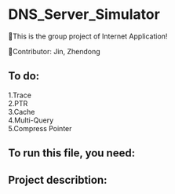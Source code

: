 # DNS_Server_Simulator
🎯This is the group project of Internet Application!  

🎉Contributor: Jin, Zhendong  

## To do:
1.Trace  
2.PTR  
3.Cache  
4.Multi-Query  
5.Compress Pointer
## To run this file, you need:

## Project describtion:
